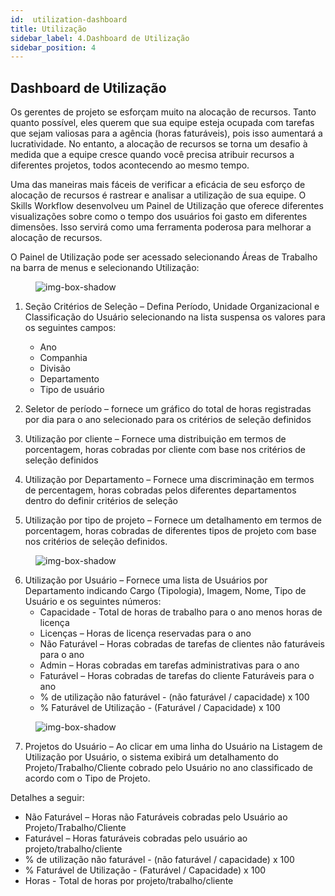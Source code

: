 ```yaml
---
id:  utilization-dashboard
title: Utilização
sidebar_label: 4.Dashboard de Utilização 
sidebar_position: 4
---
```


## Dashboard de Utilização

Os gerentes de projeto se esforçam muito na alocação de recursos. Tanto quanto possível, eles querem que sua equipe esteja ocupada com tarefas que sejam valiosas para a agência (horas faturáveis), pois isso aumentará a lucratividade. No entanto, a alocação de recursos se torna um desafio à medida que a equipe cresce quando você precisa atribuir recursos a diferentes projetos, todos acontecendo ao mesmo tempo.

Uma das maneiras mais fáceis de verificar a eficácia de seu esforço de alocação de recursos é rastrear e analisar a utilização de sua equipe. O Skills Workflow desenvolveu um Painel de Utilização que oferece diferentes visualizações sobre como o tempo dos usuários foi gasto em diferentes dimensões. Isso servirá como uma ferramenta poderosa para melhorar a alocação de recursos.

O Painel de Utilização pode ser acessado selecionando Áreas de Trabalho na barra de menus e selecionando Utilização:

<figure>

![img-box-shadow](/img/university/dashboards/utilization-dashboard/university-utilization-dashboard-1.png)
<figcaption></figcaption>
</figure>

1. Seção Critérios de Seleção – Defina Período, Unidade Organizacional e Classificação do Usuário selecionando na lista suspensa os valores para os seguintes campos:

   - Ano
   - Companhia
   - Divisão
   - Departamento
   - Tipo de usuário

2.  Seletor de período – fornece um gráfico do total de horas registradas por dia para o ano selecionado para os critérios de seleção definidos
3.  Utilização por cliente – Fornece uma distribuição em termos de porcentagem, horas cobradas por cliente com base nos critérios de seleção definidos
4. Utilização por Departamento – Fornece uma discriminação em termos de percentagem, horas cobradas pelos diferentes departamentos dentro do
definir critérios de seleção
5.  Utilização por tipo de projeto – Fornece um detalhamento em termos de porcentagem, horas cobradas de diferentes tipos de projeto com base nos critérios de seleção definidos.

<figure>

![img-box-shadow](/img/university/dashboards/utilization-dashboard/university-utilization-dashboard-2.png)
<figcaption></figcaption>
</figure>

6. Utilização por Usuário – Fornece uma lista de Usuários por Departamento indicando Cargo (Tipologia), Imagem, Nome, Tipo de Usuário e os seguintes números:
   - Capacidade - Total de horas de trabalho para o ano menos horas de licença
   - Licenças – Horas de licença reservadas para o ano
   - Não Faturável – Horas cobradas de tarefas de clientes não faturáveis para o ano
   - Admin – Horas cobradas em tarefas administrativas para o ano
   - Faturável – Horas cobradas de tarefas do cliente Faturáveis para o ano
   - % de utilização não faturável - (não faturável / capacidade) x 100
   - % Faturável de Utilização - (Faturável / Capacidade) x 100


<figure>

![img-box-shadow](/img/university/dashboards/utilization-dashboard/university-utilization-dashboard-3.png)
<figcaption></figcaption>
</figure>

7. Projetos do Usuário – Ao clicar em uma linha do Usuário na Listagem de Utilização por Usuário, o sistema exibirá um detalhamento do Projeto/Trabalho/Cliente cobrado pelo Usuário no ano classificado de acordo com o Tipo de Projeto.
 
Detalhes a seguir:
   - Não Faturável – Horas não Faturáveis cobradas pelo Usuário ao Projeto/Trabalho/Cliente
   - Faturável – Horas faturáveis cobradas pelo usuário ao projeto/trabalho/cliente
   - % de utilização não faturável - (não faturável / capacidade) x 100
   - % Faturável de Utilização - (Faturável / Capacidade) x 100
   - Horas - Total de horas por projeto/trabalho/cliente